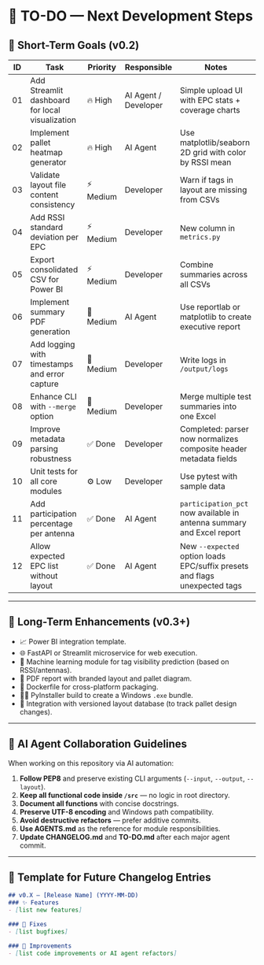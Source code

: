 # 🧭 TO-DO — Next Development Steps

## 🎯 Short-Term Goals (v0.2)

| ID | Task | Priority | Responsible | Notes |
|----|-------|-----------|--------------|-------|
| 01 | Add Streamlit dashboard for local visualization | 🔥 High | AI Agent / Developer | Simple upload UI with EPC stats + coverage charts |
| 02 | Implement pallet heatmap generator | 🔥 High | AI Agent | Use matplotlib/seaborn 2D grid with color by RSSI mean |
| 03 | Validate layout file content consistency | ⚡ Medium | Developer | Warn if tags in layout are missing from CSVs |
| 04 | Add RSSI standard deviation per EPC | ⚡ Medium | Developer | New column in `metrics.py` |
| 05 | Export consolidated CSV for Power BI | ⚡ Medium | Developer | Combine summaries across all CSVs |
| 06 | Implement summary PDF generation | 🧩 Medium | AI Agent | Use reportlab or matplotlib to create executive report |
| 07 | Add logging with timestamps and error capture | 🧩 Medium | Developer | Write logs in `/output/logs` |
| 08 | Enhance CLI with `--merge` option | 🧩 Medium | Developer | Merge multiple test summaries into one Excel |
| 09 | Improve metadata parsing robustness | ✅ Done | Developer | Completed: parser now normalizes composite header metadata fields |
| 10 | Unit tests for all core modules | ⚙️ Low | Developer | Use pytest with sample data |
| 11 | Add participation percentage per antenna | ✅ Done | AI Agent | `participation_pct` now available in antenna summary and Excel report |
| 12 | Allow expected EPC list without layout | ✅ Done | AI Agent | New `--expected` option loads EPC/suffix presets and flags unexpected tags |

---

## 🧠 Long-Term Enhancements (v0.3+)

- 📈 Power BI integration template.
- 🌐 FastAPI or Streamlit microservice for web execution.
- 🧮 Machine learning module for tag visibility prediction (based on RSSI/antennas).
- 🧾 PDF report with branded layout and pallet diagram.
- 🧱 Dockerfile for cross-platform packaging.
- 🧑‍💻 PyInstaller build to create a Windows `.exe` bundle.
- 🔄 Integration with versioned layout database (to track pallet design changes).

---

## 🧩 AI Agent Collaboration Guidelines

When working on this repository via AI automation:

1. **Follow PEP8** and preserve existing CLI arguments (`--input`, `--output`, `--layout`).
2. **Keep all functional code inside `/src`** — no logic in root directory.
3. **Document all functions** with concise docstrings.
4. **Preserve UTF-8 encoding** and Windows path compatibility.
5. **Avoid destructive refactors** — prefer additive commits.
6. **Use AGENTS.md** as the reference for module responsibilities.
7. **Update CHANGELOG.md** and **TO-DO.md** after each major agent commit.

---

## 🧾 Template for Future Changelog Entries

```markdown
## v0.X — [Release Name] (YYYY-MM-DD)
### ✨ Features
- [list new features]

### 🐞 Fixes
- [list bugfixes]

### 🧩 Improvements
- [list code improvements or AI agent refactors]
